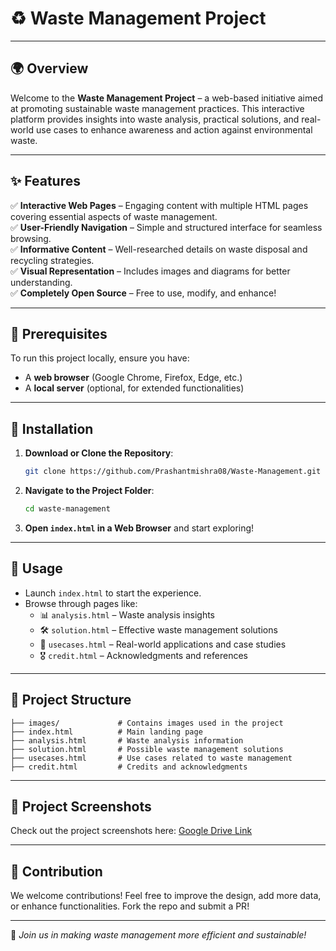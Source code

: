 # ♻️ Waste Management Project

---


## 🌍 Overview
Welcome to the **Waste Management Project** – a web-based initiative aimed at promoting sustainable waste management practices. This interactive platform provides insights into waste analysis, practical solutions, and real-world use cases to enhance awareness and action against environmental waste.

---


## ✨ Features
✅ **Interactive Web Pages** – Engaging content with multiple HTML pages covering essential aspects of waste management.  
✅ **User-Friendly Navigation** – Simple and structured interface for seamless browsing.  
✅ **Informative Content** – Well-researched details on waste disposal and recycling strategies.  
✅ **Visual Representation** – Includes images and diagrams for better understanding.  
✅ **Completely Open Source** – Free to use, modify, and enhance!  

---


## 📌 Prerequisites
To run this project locally, ensure you have:
- A **web browser** (Google Chrome, Firefox, Edge, etc.)
- A **local server** (optional, for extended functionalities)

---


## 🚀 Installation
1. **Download or Clone the Repository**:
   ```sh
   git clone https://github.com/Prashantmishra08/Waste-Management.git
   ```
2. **Navigate to the Project Folder**:
   ```sh
   cd waste-management
   ```
3. **Open `index.html` in a Web Browser** and start exploring!

---


## 🎯 Usage
- Launch `index.html` to start the experience.
- Browse through pages like:
  - 📊 `analysis.html` – Waste analysis insights
  - 🛠 `solution.html` – Effective waste management solutions
  - 📑 `usecases.html` – Real-world applications and case studies
  - 🎖 `credit.html` – Acknowledgments and references


---


## 📂 Project Structure
```
├── images/             # Contains images used in the project
├── index.html          # Main landing page
├── analysis.html       # Waste analysis information
├── solution.html       # Possible waste management solutions
├── usecases.html       # Use cases related to waste management
├── credit.html         # Credits and acknowledgments
```


---


## 📸 Project Screenshots
Check out the project screenshots here: [Google Drive Link](https://drive.google.com/drive/folders/1FrgZ-_osSgioot3oBrLCVHqxsic4YmaR?usp=sharing)


---


## 🤝 Contribution
We welcome contributions! Feel free to improve the design, add more data, or enhance functionalities. Fork the repo and submit a PR!


---

🚀 *Join us in making waste management more efficient and sustainable!*

